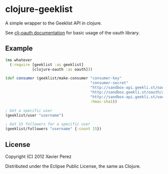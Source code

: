 # clojure-geeklist

A simple wrapper to the Geeklist API in clojure.

See [clj-oauth documentation](http://github.com/mattrepl/clj-oauth) for basic usage of the oauth library.

## Example

```clojure
(ns whatever
  (:require [geeklist :as geeklist]
            [clojure-oauth :as oauth]))

(def consumer (geeklist/make-consumer "consumer-key"
                                      "consumer-secret"
                                      "http://sandbox-api.geekli.st/oauth/request_token"
                                      "http://sandbox.geekli.st/oauth/access_token"
                                      "http://sandbox-api.geekli.st/oauth/authorize"
                                      :hmac-sha1))

; Get a specific user
(geeklist/user "username")

; Get 15 followers for a specific user
(geeklist/followers "username" {:count 15})
```

## License

Copyright (C) 2012 Xavier Perez

Distributed under the Eclipse Public License, the same as Clojure.
